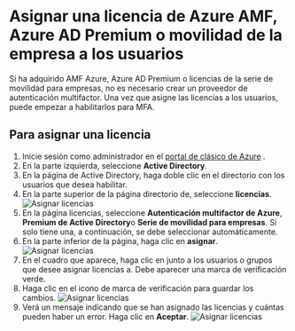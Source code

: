 <properties
    pageTitle="Asignar licencias para AMF Azure | Microsoft Azure"
    description="Obtenga información sobre cómo asignar licencias de usuario para la autenticación multifactor de Microsoft Azure."
    services="multi-factor-authentication"
    documentationCenter=""
    authors="kgremban"
    manager="femila"
    editor="yossib"/>

<tags
    ms.service="multi-factor-authentication"
    ms.workload="identity"
    ms.tgt_pltfrm="na"
    ms.devlang="na"
    ms.topic="get-started-article"
    ms.date="10/17/2016"
    ms.author="kgremban"/>

# <a name="assigning-an-azure-mfa-azure-ad-premium-or-enterprise-mobility-license-to-users"></a>Asignar una licencia de Azure AMF, Azure AD Premium o movilidad de la empresa a los usuarios

Si ha adquirido AMF Azure, Azure AD Premium o licencias de la serie de movilidad para empresas, no es necesario crear un proveedor de autenticación multifactor. Una vez que asigne las licencias a los usuarios, puede empezar a habilitarlos para MFA.

## <a name="to-assign-a-license"></a>Para asignar una licencia

1. Inicie sesión como administrador en el [portal de clásico de Azure](https://manage.windowsazure.com) .
2. En la parte izquierda, seleccione **Active Directory**.
3. En la página de Active Directory, haga doble clic en el directorio con los usuarios que desea habilitar.
4. En la parte superior de la página directorio de, seleccione **licencias**.
![Asignar licencias](./media/multi-factor-authentication-get-started-assign-licenses/assign1.png)
5. En la página licencias, seleccione **Autenticación multifactor de Azure**, **Premium de Active Directory**o **Serie de movilidad para empresas**.  Si solo tiene una, a continuación, se debe seleccionar automáticamente.
6. En la parte inferior de la página, haga clic en **asignar**.
![Asignar licencias](./media/multi-factor-authentication-get-started-assign-licenses/assign3.png)
6. En el cuadro que aparece, haga clic en junto a los usuarios o grupos que desee asignar licencias a.  Debe aparecer una marca de verificación verde.
7. Haga clic en el icono de marca de verificación para guardar los cambios.
![Asignar licencias](./media/multi-factor-authentication-get-started-assign-licenses/assign4.png)
8. Verá un mensaje indicando que se han asignado las licencias y cuántas pueden haber un error.  Haga clic en **Aceptar**.
![Asignar licencias](./media/multi-factor-authentication-get-started-assign-licenses/assign5.png)
